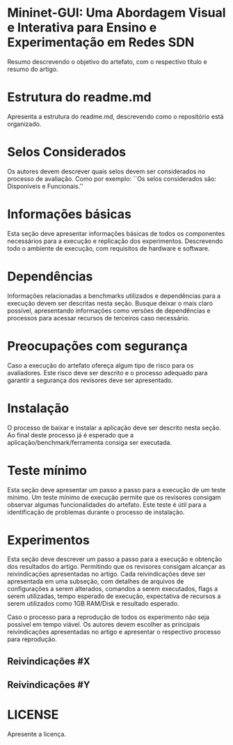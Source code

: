 # Mininet-GUI: Uma Abordagem Visual e Interativa para Ensino e Experimentação em Redes SDN

Resumo descrevendo o objetivo do artefato, com o respectivo título e resumo do artigo.

# Estrutura do readme.md

Apresenta a estrutura do readme.md, descrevendo como o repositório está organizado.

# Selos Considerados

Os autores devem descrever quais selos devem ser considerados no processo de avaliação. Como por exemplo: ``Os selos considerados são: Disponíveis e Funcionais.''

# Informações básicas

Esta seção deve apresentar informações básicas de todos os componentes necessários para a execução e replicação dos experimentos. 
Descrevendo todo o ambiente de execução, com requisitos de hardware e software.

# Dependências

Informações relacionadas a benchmarks utilizados e dependências para a execução devem ser descritas nesta seção. 
Busque deixar o mais claro possível, apresentando informações como versões de dependências e processos para acessar recursos de terceiros caso necessário.

# Preocupações com segurança

Caso a execução do artefato ofereça algum tipo de risco para os avaliadores. Este risco deve ser descrito e o processo adequado para garantir a segurança dos revisores deve ser apresentado.

# Instalação

O processo de baixar e instalar a aplicação deve ser descrito nesta seção. Ao final deste processo já é esperado que a aplicação/benchmark/ferramenta consiga ser executada.

# Teste mínimo

Esta seção deve apresentar um passo a passo para a execução de um teste mínimo.
Um teste mínimo de execução permite que os revisores consigam observar algumas funcionalidades do artefato. 
Este teste é útil para a identificação de problemas durante o processo de instalação.

# Experimentos

Esta seção deve descrever um passo a passo para a execução e obtenção dos resultados do artigo. Permitindo que os revisores consigam alcançar as reivindicações apresentadas no artigo. 
Cada reivindicações deve ser apresentada em uma subseção, com detalhes de arquivos de configurações a serem alterados, comandos a serem executados, flags a serem utilizadas, tempo esperado de execução, expectativa de recursos a serem utilizados como 1GB RAM/Disk e resultado esperado. 

Caso o processo para a reprodução de todos os experimento não seja possível em tempo viável. Os autores devem escolher as principais reivindicações apresentadas no artigo e apresentar o respectivo processo para reprodução.

## Reivindicações #X

## Reivindicações #Y

# LICENSE

Apresente a licença.

